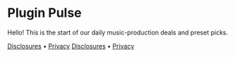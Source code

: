 # Plugin Pulse

Hello! This is the start of our daily music-production deals and preset picks.

[Disclosures](./disclosures) • [Privacy](./privacy)
[Disclosures](./disclosures) • [Privacy](./privacy)
